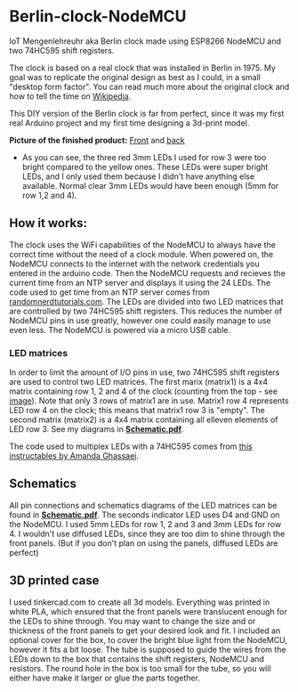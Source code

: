 # Berlin-clock-NodeMCU
IoT Mengenlehreuhr aka Berlin clock made using ESP8266 NodeMCU and two 74HC595 shift registers.

The clock is based on a real clock that was installed in Berlin in 1975. My goal was to replicate the original design as best as I could, in a small "desktop form factor". 
You can read much more about the original clock and how to tell the time on [Wikipedia](https://en.wikipedia.org/wiki/Mengenlehreuhr).

This DIY version of the Berlin clock is far from perfect, since it was my first real Arduino project and my first time designing a 3d-print model. 

**Picture of the finished product:** [Front](Images/Front.jpg) and [back](Images/Back.jpg)
- As you can see, the three red 3mm LEDs I used for row 3 were too bright compared to the yellow ones. These LEDs were super bright LEDs, and I only used them because I didn't have anything else available. Normal clear 3mm LEDs would have been enough (5mm for row 1,2 and 4). 

## How it works:
The clock uses the WiFi capabilities of the NodeMCU to always have the correct time without the need of a clock module. 
When powered on, the NodeMCU connects to the internet with the network credentials you entered in the arduino code. Then the NodeMCU requests and recieves the current time from an NTP server and displays it using the 24 LEDs. The code used to get time from an NTP server comes from [randomnerdtutorials.com](https://randomnerdtutorials.com/esp8266-nodemcu-date-time-ntp-client-server-arduino/). The LEDs are divided into two LED matrices that are controlled by two 74HC595 shift registers. This reduces the number of NodeMCU pins in use greatly, however one could easily manage to use even less. 
The NodeMCU is powered via a micro USB cable.

### LED matrices
In order to limit the amount of I/O pins in use, two 74HC595 shift registers are used to control two LED matrices.
The first marix (matrix1) is a 4x4 matrix containing row 1, 2 and 4 of the clock (counting from the top - see [image](https://commons.wikimedia.org/wiki/File:Berlin-Uhr-1650-1705.gif#/media/File:Berlin-Uhr-1650-1705.gif)). Note that only 3 rows of matrix1 are in use. Matrix1 row 4 represents LED row 4 on the clock; this means that matrix1 row 3 is "empty". The second matrix (matrix2) is a 4x4 matrix containing all elleven elements of LED row 3. See my diagrams in [**Schematic.pdf**](Schematic.pdf).

The code used to multiplex LEDs with a 74HC595 comes from [this instructables by Amanda Ghassaei](https://www.instructables.com/id/Multiplexing-with-Arduino-and-the-74HC595/).

## Schematics
All pin connections and schematics diagrams of the LED matrices can be found in [**Schematic.pdf**](Schematic.pdf).
The seconds indicator LED uses D4 and GND on the NodeMCU. I used 5mm LEDs for row 1, 2 and 3 and 3mm LEDs for row 4. I wouldn't use diffused LEDs, since they are too dim to shine through the front panels. (But if you don't plan on using the panels, diffused LEDs are perfect)

## 3D printed case
I used tinkercad.com to create all 3d models. Everything was printed in white PLA, which ensured that the front panels were translucent enough for the LEDs to shine through.
You may want to change the size and or thickness of the front panels to get your desired look and fit. I included an optional cover for the box, to cover the bright blue light from the NodeMCU, however it fits a bit loose. The tube is supposed to guide the wires from the LEDs down to the box that contains the shift registers, NodeMCU and resistors. The round hole in the box is too small for the tube, so you will either have make it larger or glue the parts together.
